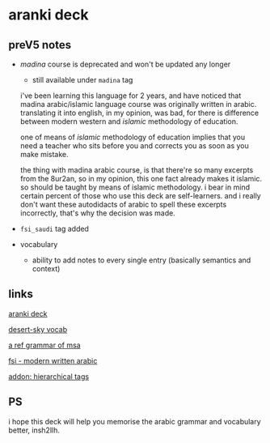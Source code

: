 # aranki deck

## **preV5** notes

* *madina* course is deprecated and won't be updated any longer

  * still available under `madina` tag

  i've been learning this language for 2 years, and have noticed that madina
  arabic/islamic language course was originally written in arabic. translating it into
  english, in my opinion, was bad, for there is difference between modern
  western and *islamic* methodology of education.

  one of means of *islamic* methodology of education implies that you need a
  teacher who sits before you and corrects you as soon as you make mistake.

  the thing with madina arabic course, is that there're so many excerpts from
  the 8ur2an, so in my opinion, this one fact already makes it islamic. so
  should be taught by means of islamic methodology. i bear in mind certain
  percent of those who use this deck are self-learners. and i really don't want
  these autodidacts of arabic to spell these excerpts incorrectly,
  that's why the decision was made.

* `fsi_saudi` tag added
* vocabulary
  * ability to add notes to every single entry
  (basically semantics and context)

## links

[aranki deck](https://github.com/roesmaien/aranki/raw/main/apkg-versions/aramcian_v4.apkg)

[desert-sky vocab](https://arabic.desert-sky.net/vocab.html)

[a ref grammar of msa](https://www.amazon.com/Reference-Grammar-Modern-Standard-Grammars/dp/0521777712)

[fsi - modern written arabic](https://archive.org/details/Fsi-ModernWrittenArabic-StudentText)

[addon: hierarchical tags](https://ankiweb.net/shared/info/594329229)

## PS

i hope this deck will help you memorise the arabic grammar and vocabulary
better, insh2llh.

